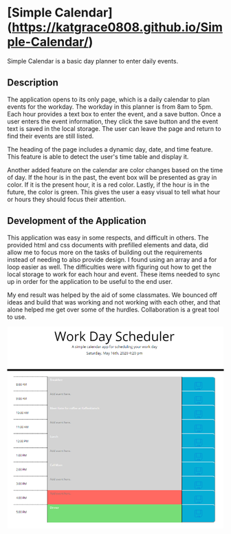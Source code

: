 # [Simple Calendar] (https://katgrace0808.github.io/Simple-Calendar/)

Simple Calendar is a basic day planner to enter daily events.

## Description

The application opens to its only page, which is a daily calendar to plan events for the workday.   The workday in this 
planner is from 8am to 5pm.  Each hour provides a text box to enter the event, and a save button.  Once a user enters 
the event information, they click the save button and the event text is saved in the local storage.  The user can 
leave the page and return to find their events are still listed. 

The heading of the page includes a dynamic day, date, and time feature.  This feature is able to detect the user's time
table and display it.  

Another added feature on the calendar are color changes based on the time of day.  If the hour is in the past, the event 
box will be presented as gray in color.  If it is the present hour, it is a red color.  Lastly, if the hour is in the 
future, the color is green.  This gives the user a easy visual to tell what hour or hours they should focus their attention.

## Development of the Application

This application was easy in some respects, and difficult in others.  The provided html and css documents with prefilled 
elements and data, did allow me to focus more on the tasks of building out the requirements instead of needing to also
provide design.  I found using an array and a for loop easier as well.  The difficulties were with figuring out how to
get the local storage to work for each hour and event.  These items needed to sync up in order for the application to 
be useful to the end user.

My end result was helped by the aid of some classmates.  We bounced off ideas and build that was working and not working
with each other, and that alone helped me get over some of the hurdles. Collaboration is a great tool to use.

![Screenshot of deployed site](https://github.com/katgrace0808/Simple-Calendar/blob/master/Assets/SimpleCalendar.PNG)
